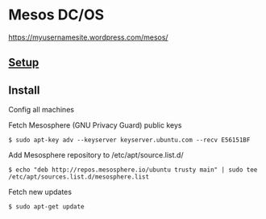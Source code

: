 # Mesos DC/OS

https://myusernamesite.wordpress.com/mesos/


## [Setup](SETUP.md) 

## Install

Config all machines

Fetch Mesosphere (GNU Privacy Guard) public keys

```
$ sudo apt-key adv --keyserver keyserver.ubuntu.com --recv E56151BF
```

Add Mesosphere repository to /etc/apt/source.list.d/

```
$ echo "deb http://repos.mesosphere.io/ubuntu trusty main" | sudo tee /etc/apt/sources.list.d/mesosphere.list
```
Fetch new updates

```
$ sudo apt-get update
```

